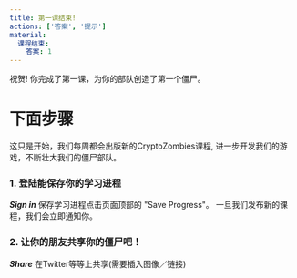 ```yaml
---
title: 第一课结束!
actions: ['答案', '提示']
material:
  课程结束:
    答案: 1
---
```


祝贺! 你完成了第一课，为你的部队创造了第一个僵尸。

# 下面步骤

这只是开始，我们每周都会出版新的CryptoZombies课程, 进一步开发我们的游戏，不断壮大我们的僵尸部队。
### 1. 登陆能保存你的学习进程

**_Sign in_** 保存学习进程点击页面顶部的 "Save Progress"。 一旦我们发布新的课程，我们会立即通知你。

### 2. 让你的朋友共享你的僵尸吧！

**_Share_** 在Twitter等等上共享(需要插入图像／链接)

